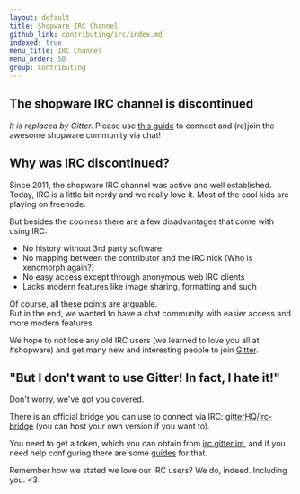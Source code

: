 ```yaml
---
layout: default
title: Shopware IRC Channel
github_link: contributing/irc/index.md
indexed: true
menu_title: IRC Channel
menu_order: 50
group: Contributing
---
```


## The shopware IRC channel is discontinued

*It is replaced by Gitter.* Please use <a href="{{ site.url }}/contributing/gitter">this guide</a> to connect and (re)join the awesome shopware community via chat!

## Why was  IRC discontinued?

Since 2011, the shopware IRC channel was active and well established.     
Today, IRC is a little bit nerdy and we really love it. Most of the cool kids are playing on freenode.

But besides the coolness there are a few disadvantages that come with using IRC:

- No history without 3rd party software
- No mapping between the contributor and the IRC nick (Who is xenomorph again?)
- No easy access except through anonymous web IRC clients
- Lacks modern features like image sharing, formatting and such

Of course, all these points are arguable.    
But in the end, we wanted to have a chat community with easier access and more modern features.

We hope to not lose any old IRC users (we learned to love you all at #shopware) and get many new and interesting people to join <a href="{{ site.url }}/contributing/gitter">Gitter</a>.

## "But I don't want to use Gitter! In fact, I hate it!"

Don't worry, we've got you covered.

There is an official bridge you can use to connect via IRC: [gitterHQ/irc-bridge](https://github.com/gitterHQ/irc-bridge) (you can host your own version if you want to).

You need to get a token, which you can obtain from [irc.gitter.im](https://irc.gitter.im/), and if you need help configuring there are some [guides](https://github.com/gitterHQ/irc-bridge/wiki/Client-configuration) for that.

Remember how we stated we love our IRC users? We do, indeed. Including you. <3   